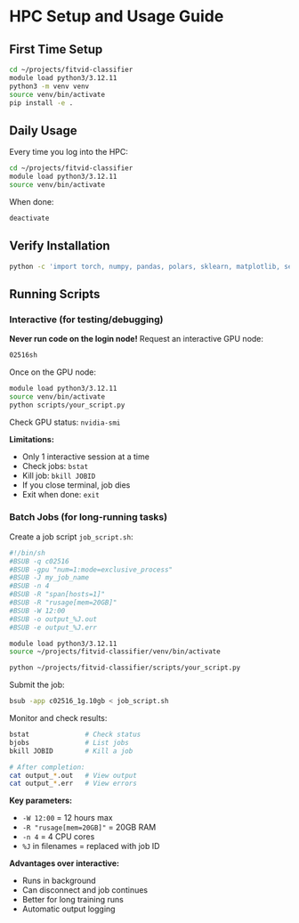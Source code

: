 # HPC Setup and Usage Guide

## First Time Setup

```bash
cd ~/projects/fitvid-classifier
module load python3/3.12.11
python3 -m venv venv
source venv/bin/activate
pip install -e .
```

## Daily Usage

Every time you log into the HPC:

```bash
cd ~/projects/fitvid-classifier
module load python3/3.12.11
source venv/bin/activate
```

When done:

```bash
deactivate
```

## Verify Installation

```bash
python -c 'import torch, numpy, pandas, polars, sklearn, matplotlib, seaborn; print("All packages work!")'
```

## Running Scripts

### Interactive (for testing/debugging)

**Never run code on the login node!** Request an interactive GPU node:

```bash
02516sh
```

Once on the GPU node:

```bash
module load python3/3.12.11
source venv/bin/activate
python scripts/your_script.py
```

Check GPU status: `nvidia-smi`

**Limitations:**
- Only 1 interactive session at a time
- Check jobs: `bstat`
- Kill job: `bkill JOBID`
- If you close terminal, job dies
- Exit when done: `exit`

### Batch Jobs (for long-running tasks)

Create a job script `job_script.sh`:

```bash
#!/bin/sh
#BSUB -q c02516
#BSUB -gpu "num=1:mode=exclusive_process"
#BSUB -J my_job_name
#BSUB -n 4
#BSUB -R "span[hosts=1]"
#BSUB -R "rusage[mem=20GB]"
#BSUB -W 12:00
#BSUB -o output_%J.out
#BSUB -e output_%J.err

module load python3/3.12.11
source ~/projects/fitvid-classifier/venv/bin/activate

python ~/projects/fitvid-classifier/scripts/your_script.py
```

Submit the job:

```bash
bsub -app c02516_1g.10gb < job_script.sh
```

Monitor and check results:

```bash
bstat              # Check status
bjobs              # List jobs
bkill JOBID        # Kill a job

# After completion:
cat output_*.out   # View output
cat output_*.err   # View errors
```

**Key parameters:**
- `-W 12:00` = 12 hours max
- `-R "rusage[mem=20GB]"` = 20GB RAM
- `-n 4` = 4 CPU cores
- `%J` in filenames = replaced with job ID

**Advantages over interactive:**
- Runs in background
- Can disconnect and job continues
- Better for long training runs
- Automatic output logging